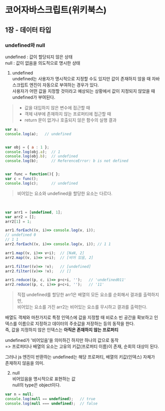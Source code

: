 # 코어자바스크립트(위키북스)


## 1장 - 데이터 타입

### undefined와 null
undefined : 값이 할당되지 않은 상태   
null : 값이 없음을 의도적으로 명시한 상태

1) undefined  
undefined는 사용자가 명시적으로 지정할 수도 있지만 값이 존재하지 않을 때 자바스크립트 엔진이 자동으로 부여하는 경우가 있다.  
사용자가 어떤 값을 지정할 것이라고 예상되는 상황에서 값이 지정되지 않았을 때 undefined가 부여된다.  
>- 값을 대입하지 않은 변수에 접근할 때
>- 객체 내부에 존재하지 않는 프로퍼티에 접근할 때
>- return 문이 없거나 호출되지 않은 함수의 실행 결과

```javascript
var a;
console.log(a);   // undefined


var obj = { a : 1 };
console.log(obj.a);  // 1
console.log(obj.b);  // undefined
console.log(b);      // ReferenceError: b is not defined


var func = function(){ };
var c = func();
console.log(c);      // undefined
```

> 비어있는 요소와 undefined을 할당한 요소는 다르다.

<br/>

```javascript
var arr1 = [undefined, 1];
var arr2 = [];
arr2[1] = 1;

arr1.forEach((v, i)=> console.log(v, i));
// undefined 0
// 1 1
arr2.forEach((v, i)=> console.log(v, i)); // 1 1

arr1.map((v, i)=> v+i);  // [NaN, 2]
arr2.map((v, i)=> v+i);  // [비어 있음, 2]

arr1.filter((v)=> !v);   // [undefined]
arr2.filter((v)=> !v);   // []

arr1.reduce((p, c, i)=> p+c+i, '');   // 'undefined011'
arr2.reduce((p, c, i)=> p+c+i, '');   // '11'
```

> 직접 undefined를 할당한 arr1은 배열의 모든 요소를 순회해서 결과를 출력하지만,  
비어있는 요소를 가진 arr2는 비어있는 요소를 무시하고 결과를 출력한다.

배열도 객체와 마찬가지로 특정 인덱스에 값을 지정할 때 비로소 빈 공간을 확보하고 인덱스를 이름으로 지정하고 데이터의 주솟값을 저장하는 등의 동작을 한다.  
즉, 값을 지정하지 않은 인덱스는 **아직은 존재하지 않는 프로퍼티**

undefined가 '비어있음'을 의미하긴 하지만 하나의 값으로 동작   
=> 프로퍼티나 배열의 요소는 고유의 키값(프로퍼티 이름)이 존재, 순회의 대상이 된다.

그러나 js 엔진이 반환하는 undefined는 해당 프로퍼티, 배열의 키값(인덱스) 자체가 존재하지 않음을 의미.


2) null  
비어있음을 명시적으로 표현하는 값  
null의 type은 object이다.
```javascript
var n = null;
console.log(null == undefined);   // true
console.log(null === undefined);  // false
```
